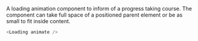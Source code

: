 A loading animation component to inform of a progress taking course. The component
can take full space of a positioned parent element or be as small to fit inside
content.

```js
<Loading animate />
```
